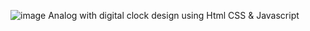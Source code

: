 ![image](https://user-images.githubusercontent.com/102294639/201344107-097850d4-70c7-480a-8680-326d916b77db.png)
Analog with digital clock design using Html CSS & Javascript
 
